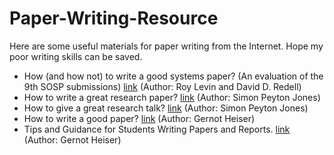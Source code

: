 # Paper-Writing-Resource
Here are some useful materials for paper writing from the Internet. Hope my poor writing skills can be saved.

* How (and how not) to write a good systems paper? (An	evaluation	of	the	9th	SOSP	submissions) [link](https://www.usenix.org/conferences/author-resources/how-and-how-not-write-good-systems-paper) (Author: Roy Levin and David D. Redell)
* How to write a great research paper? [link](https://www.microsoft.com/en-us/research/academic-program/write-great-research-paper/) (Author: Simon Peyton Jones)
* How to give a great research talk? [link](https://www.microsoft.com/en-us/research/academic-program/give-great-research-talk/) (Author: Simon Peyton Jones)
* How to write a good paper? [link](https://www.cse.unsw.edu.au/~gernot/talk-howto-paper.pdf) (Author: Gernot Heiser)
* Tips and Guidance for Students Writing Papers and Reports. [link](http://gernot-heiser.org/style-guide.html) (Author: Gernot Heiser)
